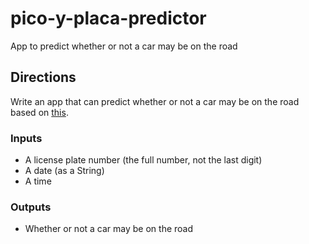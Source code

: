 # pico-y-placa-predictor
App to predict whether or not a car may be on the road 

## Directions
Write an app that can predict whether or not a car may be on the road based on [this](http://www.amt.gob.ec/index.php/servicios/hoy-no-circula.html).

### Inputs
* A license plate number (the full number, not the last digit)
* A date (as a String)
* A time

### Outputs
* Whether or not a car may be on the road
